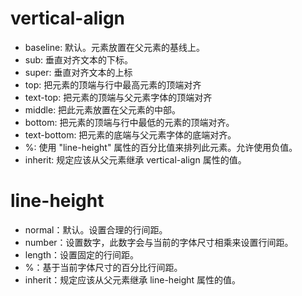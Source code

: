 # vertical-align
  - baseline:	默认。元素放置在父元素的基线上。
  - sub: 垂直对齐文本的下标。
  - super:	垂直对齐文本的上标
  - top:	把元素的顶端与行中最高元素的顶端对齐
  - text-top:	把元素的顶端与父元素字体的顶端对齐
  - middle:	把此元素放置在父元素的中部。
  - bottom:	把元素的顶端与行中最低的元素的顶端对齐。
  - text-bottom:	把元素的底端与父元素字体的底端对齐。
  - %: 使用 "line-height" 属性的百分比值来排列此元素。允许使用负值。
  - inherit:	规定应该从父元素继承 vertical-align 属性的值。

# line-height
  - normal：默认。设置合理的行间距。
  - number：设置数字，此数字会与当前的字体尺寸相乘来设置行间距。
  - length：设置固定的行间距。
  - %：基于当前字体尺寸的百分比行间距。
  - inherit：规定应该从父元素继承 line-height 属性的值。